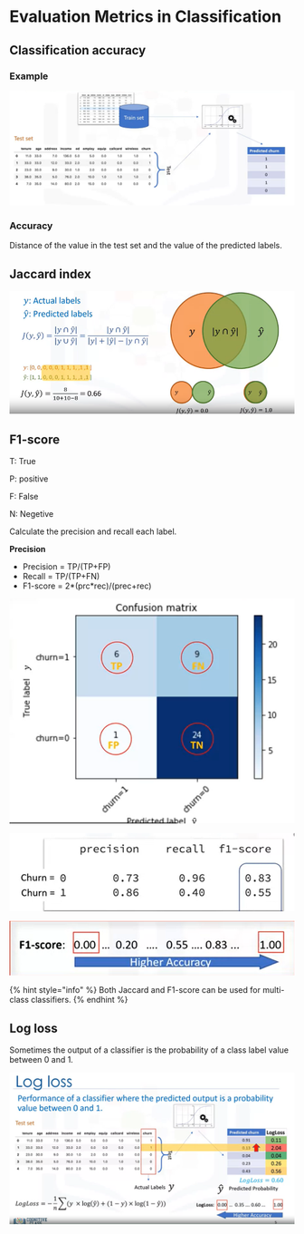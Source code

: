# Evaluation Metrics in Classification

## Classification accuracy

### Example

![](../.gitbook/assets/image%20%2882%29.png)

### Accuracy

Distance of the value in the test set and the value of the predicted labels.

## Jaccard index

![](../.gitbook/assets/image%20%2845%29.png)

## F1-score

 T: True

P: positive

F: False

N: Negetive

Calculate the precision and recall each label.



**Precision** 

* Precision = TP/\(TP+FP\)
* Recall = TP/\(TP+FN\)
* F1-score = 2\*\(prc\*rec\)/\(prec+rec\)

![](../.gitbook/assets/image%20%2893%29.png)

![](../.gitbook/assets/image%20%281%29.png)

![](../.gitbook/assets/image%20%2839%29.png)

{% hint style="info" %}
Both Jaccard and F1-score can be used for multi-class classifiers.
{% endhint %}

## Log loss

Sometimes the output of a classifier is the probability of a class label value between 0 and 1.

![](../.gitbook/assets/image%20%2841%29.png)

